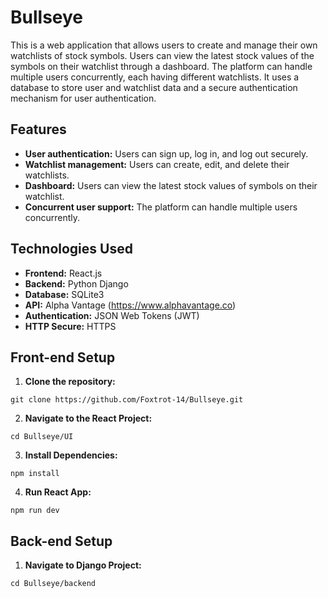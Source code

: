 # Bullseye

This is a web application that allows users to create and manage their own watchlists of stock symbols. Users can view the latest stock values of the symbols on their watchlist through a dashboard. The platform can handle multiple users concurrently, each having different watchlists. It uses a database to store user and watchlist data and a secure authentication mechanism for user authentication.

## Features

- **User authentication:** Users can sign up, log in, and log out securely.
- **Watchlist management:** Users can create, edit, and delete their watchlists.
- **Dashboard:** Users can view the latest stock values of symbols on their watchlist.
- **Concurrent user support:** The platform can handle multiple users concurrently.

## Technologies Used

- **Frontend:** React.js
- **Backend:** Python Django
- **Database:** SQLite3
- **API:** Alpha Vantage (https://www.alphavantage.co)
- **Authentication:** JSON Web Tokens (JWT)
- **HTTP Secure:** HTTPS

## Front-end Setup

1. **Clone the repository:**

```
git clone https://github.com/Foxtrot-14/Bullseye.git
```

2. **Navigate to the React Project:**

```
cd Bullseye/UI
```

3. **Install Dependencies:**

```
npm install
```

4. **Run React App:**

```
npm run dev
```

## Back-end Setup

1. **Navigate to Django Project:**

```
cd Bullseye/backend
```
